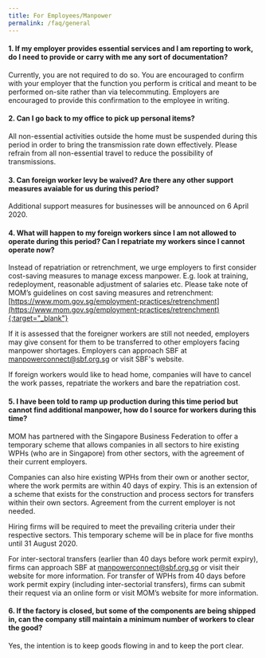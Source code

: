 ```yaml
---
title: For Employees/Manpower
permalink: /faq/general
---
```


#### **1. If my employer provides essential services and I am reporting to work, do I need to provide or carry with me any sort of documentation?**
Currently, you are not required to do so. You are encouraged to confirm with your employer that the function you perform is critical and meant to be performed on-site rather than via telecommuting. Employers are encouraged to provide this confirmation to the employee in writing.

#### **2. Can I go back to my office to pick up personal items?**
All non-essential activities outside the home must be suspended during this period in order to bring the transmission rate down effectively. Please refrain from all non-essential travel to reduce the possibility of transmissions.

#### **3. Can foreign worker levy be waived? Are there any other support measures avaiable for us during this period?**
Additional support measures for businesses will be announced on 6 April 2020. 

#### **4. What will happen to my foreign workers since I am not allowed to operate during this period? Can I repatriate my workers since I cannot operate now?**
Instead of repatriation or retrenchment, we urge employers to first consider cost-saving measures to manage excess manpower. E.g. look at training, redeployment, reasonable adjustment of salaries etc. Please take note of MOM’s guidelines on cost saving measures and retrenchment: [https://www.mom.gov.sg/employment-practices/retrenchment](https://www.mom.gov.sg/employment-practices/retrenchment){:target="_blank"}

If it is assessed that the foreigner workers are still not needed, employers may give consent for them to be transferred to other employers facing manpower shortages. Employers can approach SBF at manpowerconnect@sbf.org.sg or visit SBF's website.

If foreign workers would like to head home, companies will have to cancel the work passes, repatriate the workers and bare the repatriation cost.

#### **5. I have been told to ramp up production during this time period but cannot find additional manpower, how do I source for workers during this time?**
MOM has partnered with the Singapore Business Federation to offer a temporary scheme that allows companies in all sectors to hire existing WPHs (who are in Singapore) from other sectors, with the agreement of their current employers. 

Companies can also hire existing WPHs from their own or another sector, where the work permits are within 40 days of expiry. This is an extension of a scheme that exists for the construction and process sectors for transfers within their own sectors. Agreement from the current employer is not needed. 

Hiring firms will be required to meet the prevailing criteria under their respective sectors. This temporary scheme will be in place for five months until 31 August 2020. 

For inter-sectoral transfers (earlier than 40 days before work permit expiry), firms can approach SBF at manpowerconnect@sbf.org.sg or visit their website for more information. For transfer of WPHs from 40 days before work permit expiry (including inter-sectorial transfers), firms can submit their request via an online form or visit MOM’s website for more information.

#### **6. If the factory is closed, but some of the components are being shipped in, can the company still maintain a minimum number of workers to clear the good?**
Yes, the intention is to keep goods flowing in and to keep the port clear.
